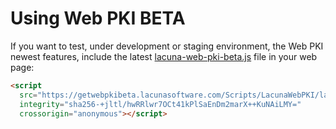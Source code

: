 # Using Web PKI BETA

If you want to test, under development or staging environment, the Web PKI newest features, include the latest [lacuna-web-pki-beta.js](https://getwebpkibeta.lacunasoftware.com/Scripts/LacunaWebPKI/lacuna-web-pki-beta-2.10.1.js) file in your web page:
```html
<script
  src="https://getwebpkibeta.lacunasoftware.com/Scripts/LacunaWebPKI/lacuna-web-pki-beta-2.10.1.js"
  integrity="sha256-+jltl/hwRRlwr7OCt41kPlSaEnDm2marX++KuNAiLMY="
  crossorigin="anonymous"></script>
```